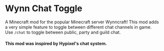 # Wynn Chat Toggle
A Minecraft mod for the popular Minecraft server Wynncraft!
This mod adds a very simple feature to toggle 
between different chat channels in game.
Use `/chat` to toggle between public, party and guild chat.

#### This mod was inspired by Hypixel's chat system.